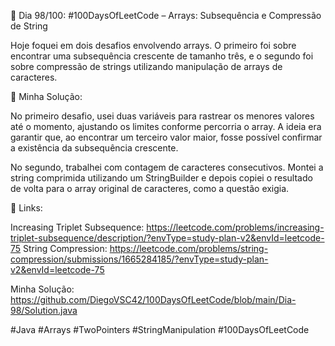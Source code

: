 🚀 Dia 98/100: #100DaysOfLeetCode – Arrays: Subsequência e Compressão de String

Hoje foquei em dois desafios envolvendo arrays. O primeiro foi sobre encontrar uma subsequência crescente de tamanho três, e o segundo foi sobre compressão de strings utilizando manipulação de arrays de caracteres.

🌟 Minha Solução:

No primeiro desafio, usei duas variáveis para rastrear os menores valores até o momento, ajustando os limites conforme percorria o array. A ideia era garantir que, ao encontrar um terceiro valor maior, fosse possível confirmar a existência da subsequência crescente.

No segundo, trabalhei com contagem de caracteres consecutivos. Montei a string comprimida utilizando um StringBuilder e depois copiei o resultado de volta para o array original de caracteres, como a questão exigia.

📌 Links:

Increasing Triplet Subsequence: https://leetcode.com/problems/increasing-triplet-subsequence/description/?envType=study-plan-v2&envId=leetcode-75
String Compression: https://leetcode.com/problems/string-compression/submissions/1665284185/?envType=study-plan-v2&envId=leetcode-75

Minha Solução: https://github.com/DiegoVSC42/100DaysOfLeetCode/blob/main/Dia-98/Solution.java

#Java #Arrays #TwoPointers #StringManipulation #100DaysOfLeetCode
